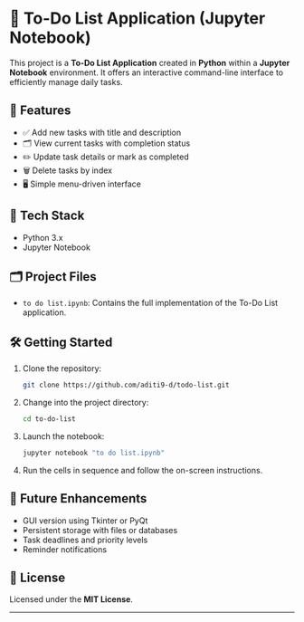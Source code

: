 
# 📝 To-Do List Application (Jupyter Notebook)

This project is a **To-Do List Application** created in **Python** within a **Jupyter Notebook** environment. It offers an interactive command-line interface to efficiently manage daily tasks.

## 📌 Features
- ✅ Add new tasks with title and description
- 🗂️ View current tasks with completion status
- ✏️ Update task details or mark as completed
- 🗑️ Delete tasks by index
- 🖥️ Simple menu-driven interface

## 🚀 Tech Stack
- Python 3.x
- Jupyter Notebook

## 🗂️ Project Files
- `to do list.ipynb`: Contains the full implementation of the To-Do List application.

## 🛠️ Getting Started

1. Clone the repository:
    ```bash
   git clone https://github.com/aditi9-d/todo-list.git
    ```
2. Change into the project directory:
    ```bash
    cd to-do-list
    ```
3. Launch the notebook:
    ```bash
    jupyter notebook "to do list.ipynb"
    ```
4. Run the cells in sequence and follow the on-screen instructions.

## 🔮 Future Enhancements
- GUI version using Tkinter or PyQt
- Persistent storage with files or databases
- Task deadlines and priority levels
- Reminder notifications

## 📄 License
Licensed under the **MIT License**.

---
